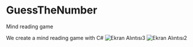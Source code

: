 # GuessTheNumber
Mind reading game

We create a mind reading game with C#
![Ekran Alıntısı3](https://user-images.githubusercontent.com/58330742/182850449-b1537a81-26c0-48a8-bdf4-18e7785088d5.PNG)
![Ekran Alıntısı2](https://user-images.githubusercontent.com/58330742/182850444-d170a23c-314b-4b73-87dd-9fb47a69490f.PNG)

